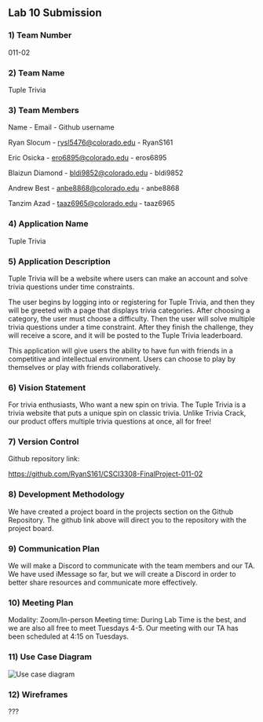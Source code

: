 ## Lab 10 Submission

### 1) Team Number

011-02

### 2) Team Name

Tuple Trivia

### 3) Team Members

Name - Email - Github username

Ryan Slocum - rysl5476@colorado.edu - RyanS161

Eric Osicka - ero6895@colorado.edu - eros6895

Blaizun Diamond - bldi9852@colorado.edu - bldi9852

Andrew Best - anbe8868@colorado.edu - anbe8868

Tanzim Azad - taaz6965@colorado.edu - taaz6965

### 4) Application Name

Tuple Trivia

### 5) Application Description

Tuple Trivia will be a website where users can make an account and solve trivia questions under time constraints.

The user begins by logging into or registering for Tuple Trivia, and then they will be greeted with a page that displays trivia categories. After choosing a category, the user must choose a difficulty. Then the user will solve multiple trivia questions under a time constraint. After they finish the challenge, they will receive a score, and it will be posted to the Tuple Trivia leaderboard.

This application will give users the ability to have fun with friends in a competitive and intellectual environment. Users can choose to play by themselves or play with friends collaboratively.

### 6) Vision Statement

For trivia enthusiasts, Who want a new spin on trivia. The Tuple Trivia is a trivia website that puts a unique spin on classic trivia. Unlike Trivia Crack, our product offers multiple trivia questions at once, all for free!

### 7) Version Control

Github repository link:

https://github.com/RyanS161/CSCI3308-FinalProject-011-02

### 8) Development Methodology

We have created a project board in the projects section on the Github Repository. The github link above will direct you to the repository with the project board.

### 9) Communication Plan

We will make a Discord to communicate with the team members and our TA. We have used iMessage so far, but we will create a Discord in order to better share resources and communicate more effectively.

### 10) Meeting Plan

Modality: Zoom/In-person
Meeting time: During Lab Time is the best, and we are also all free to meet Tuesdays 4-5. Our meeting with our TA has been scheduled at 4:15 on Tuesdays.
### 11) Use Case Diagram

![Use case diagram](./usecasediagram.png "Use case diagram")

### 12) Wireframes

???